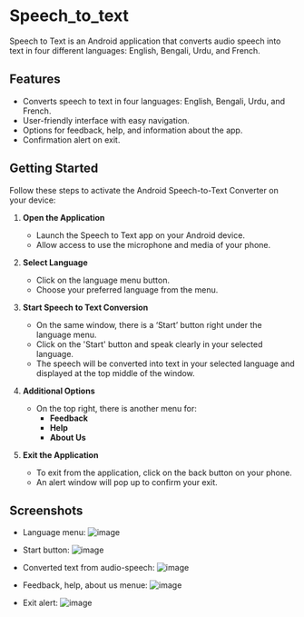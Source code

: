 # Speech_to_text
Speech to Text is an Android application that converts audio speech into text in four different languages: English, Bengali, Urdu, and French.
## Features

- Converts speech to text in four languages: English, Bengali, Urdu, and French.
- User-friendly interface with easy navigation.
- Options for feedback, help, and information about the app.
- Confirmation alert on exit.
## Getting Started

Follow these steps to activate the Android Speech-to-Text Converter on your device:

1. **Open the Application**
   - Launch the Speech to Text app on your Android device.
   - Allow access to use the microphone and media of your phone.

2. **Select Language**
   - Click on the language menu button.
   - Choose your preferred language from the menu.

3. **Start Speech to Text Conversion**
   - On the same window, there is a ‘Start’ button right under the language menu.
   - Click on the 'Start' button and speak clearly in your selected language.
   - The speech will be converted into text in your selected language and displayed at the top middle of the window.

4. **Additional Options**
   - On the top right, there is another menu for:
     - **Feedback**
     - **Help**
     - **About Us**

5. **Exit the Application**
   - To exit from the application, click on the back button on your phone.
   - An alert window will pop up to confirm your exit.
  
   
 ## Screenshots
 - Language menu:
 ![image](https://github.com/user-attachments/assets/f5fa7d76-e192-4ae2-b534-df489b2311b6)

 - Start button:
 ![image](https://github.com/user-attachments/assets/551fa913-d4da-47f1-ac13-c915121b0dc5)

 - Converted text from audio-speech:
 ![image](https://github.com/user-attachments/assets/b4fed890-4328-4f24-a4fd-8f9bfefb2269)

 - Feedback, help, about us menue:
 ![image](https://github.com/user-attachments/assets/c119d469-15da-4a34-b2de-6d67d2af8fa9)

 - Exit alert:
 ![image](https://github.com/user-attachments/assets/742c6b60-5452-48d2-a11a-9621d60c0ddd)




